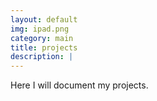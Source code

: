 ```yaml
---
layout: default
img: ipad.png
category: main
title: projects 
description: |
---
```


  Here I will document my projects.